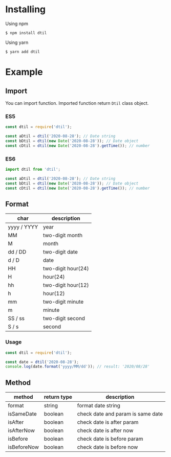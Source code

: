 # Installing

Using npm
```
$ npm install dtil
```

Using yarn
```
$ yarn add dtil
```


# Example

## Import

You can import function. Imported function return `Dtil` class object.

### ES5
```javascript
const dtil = require('dtil');

const aDtil = dtil('2020-08-28'); // Date string
const bDtil = dtil(new Date('2020-08-28')); // Date object
const cDtil = dtil(new Date('2020-08-28').getTime()); // number
```

### ES6
```javascript
import dtil from 'dtil';

const aDtil = dtil('2020-08-28'); // Date string
const bDtil = dtil(new Date('2020-08-28')); // Date object
const cDtil = dtil(new Date('2020-08-28').getTime()); // number
```

## Format

|char|description|
|---|---|
|yyyy / YYYY|year|
|MM|two-digit month |
|M|month|
|dd / DD|two-digit date|
|d / D|date|
|HH|two-digit hour(24)|
|H|hour(24)|
|hh|two-digit hour(12)|
|h|hour(12)|
|mm|two-digit minute|
|m|minute|
|SS / ss|two-digit second|
|S / s|second|

### Usage
```javascript
const dtil = require('dtil');

const date = dtil('2020-08-28');
console.log(date.format('yyyy/MM/dd')); // result: '2020/08/28'
```

## Method

|method|return type|description|
|---|---|---|
|format|string|format date string|
|isSameDate|boolean|check date and param is same date|
|isAfter|boolean|check date is after param|
|isAfterNow|boolean|check date is after now|
|isBefore|boolean|check date is before param|
|isBeforeNow|boolean|check date is before now|